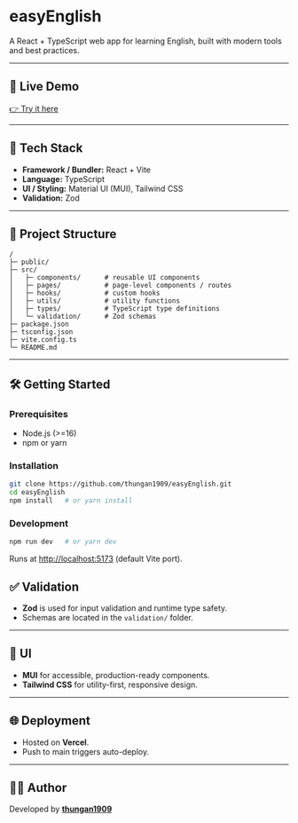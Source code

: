 # easyEnglish

A React + TypeScript web app for learning English, built with modern tools and best practices.

---

## 🚀 Live Demo

[👉 Try it here](https://easy-english-psi.vercel.app/)

---

## 🧰 Tech Stack

- **Framework / Bundler:** React + Vite  
- **Language:** TypeScript  
- **UI / Styling:** Material UI (MUI), Tailwind CSS  
- **Validation:** Zod  

---

## 📂 Project Structure

```
/
├─ public/
├─ src/
│   ├─ components/      # reusable UI components
│   ├─ pages/           # page-level components / routes
│   ├─ hooks/           # custom hooks
│   ├─ utils/           # utility functions
│   ├─ types/           # TypeScript type definitions
│   └─ validation/      # Zod schemas
├─ package.json
├─ tsconfig.json
├─ vite.config.ts
└─ README.md
```

---

## 🛠 Getting Started

### Prerequisites

- Node.js (>=16)  
- npm or yarn  

### Installation

```bash
git clone https://github.com/thungan1909/easyEnglish.git
cd easyEnglish
npm install   # or yarn install
```

### Development

```bash
npm run dev   # or yarn dev
```

Runs at [http://localhost:5173](http://localhost:5173) (default Vite port).


## ✅ Validation

- **Zod** is used for input validation and runtime type safety.  
- Schemas are located in the `validation/` folder.  

---

## 🎨 UI

- **MUI** for accessible, production-ready components.  
- **Tailwind CSS** for utility-first, responsive design.  

---

## 🌐 Deployment

- Hosted on **Vercel**.  
- Push to main triggers auto-deploy.  


---

## 🙋‍♀️ Author

Developed by [**thungan1909**](https://github.com/thungan1909)  
